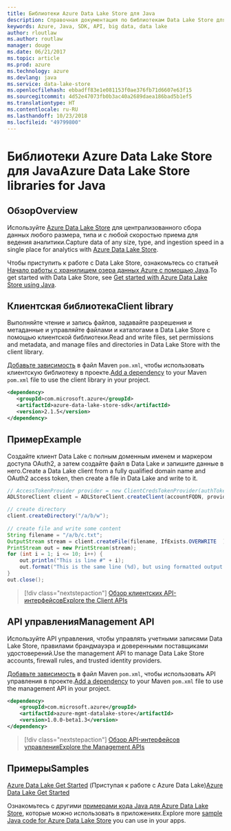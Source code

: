 ```yaml
---
title: Библиотеки Azure Data Lake Store для Java
description: Справочная документация по библиотекам Data Lake Store для Java
keywords: Azure, Java, SDK, API, big data, data lake
author: rloutlaw
ms.author: routlaw
manager: douge
ms.date: 06/21/2017
ms.topic: article
ms.prod: azure
ms.technology: azure
ms.devlang: java
ms.service: data-lake-store
ms.openlocfilehash: ebbadff83e1e081153f0ae376fb71d6607e63f15
ms.sourcegitcommit: 4d52e47073fb0b3ac40a2689daea186bad5b1ef5
ms.translationtype: HT
ms.contentlocale: ru-RU
ms.lasthandoff: 10/23/2018
ms.locfileid: "49799800"
---
```

# <a name="azure-data-lake-store-libraries-for-java"></a><span data-ttu-id="06ac8-104">Библиотеки Azure Data Lake Store для Java</span><span class="sxs-lookup"><span data-stu-id="06ac8-104">Azure Data Lake Store libraries for Java</span></span>

## <a name="overview"></a><span data-ttu-id="06ac8-105">Обзор</span><span class="sxs-lookup"><span data-stu-id="06ac8-105">Overview</span></span>

<span data-ttu-id="06ac8-106">Используйте [Azure Data Lake Store](/azure/data-lake-store/data-lake-store-overview) для централизованного сбора данных любого размера, типа и с любой скоростью приема для ведения аналитики.</span><span class="sxs-lookup"><span data-stu-id="06ac8-106">Capture data of any size, type, and ingestion speed in a single place for analytics with [Azure Data Lake Store](/azure/data-lake-store/data-lake-store-overview).</span></span>

<span data-ttu-id="06ac8-107">Чтобы приступить к работе с Data Lake Store, ознакомьтесь со статьей [Начало работы с хранилищем озера данных Azure с помощью Java](/azure/data-lake-store/data-lake-store-get-started-java-sdk).</span><span class="sxs-lookup"><span data-stu-id="06ac8-107">To get started with Data Lake Store, see [Get started with Azure Data Lake Store using Java](/azure/data-lake-store/data-lake-store-get-started-java-sdk).</span></span>


## <a name="client-library"></a><span data-ttu-id="06ac8-108">Клиентская библиотека</span><span class="sxs-lookup"><span data-stu-id="06ac8-108">Client library</span></span>

<span data-ttu-id="06ac8-109">Выполняйте чтение и запись файлов, задавайте разрешения и метаданные и управляйте файлами и каталогами в Data Lake Store с помощью клиентской библиотеки.</span><span class="sxs-lookup"><span data-stu-id="06ac8-109">Read and write files, set permissions and metadata, and manage files and directories in Data Lake Store with the client library.</span></span>

<span data-ttu-id="06ac8-110">[Добавьте зависимость](https://maven.apache.org/guides/getting-started/index.html#How_do_I_use_external_dependencies) в файл Maven `pom.xml`, чтобы использовать клиентскую библиотеку в проекте.</span><span class="sxs-lookup"><span data-stu-id="06ac8-110">[Add a dependency](https://maven.apache.org/guides/getting-started/index.html#How_do_I_use_external_dependencies) to your Maven `pom.xml` file to use the client library in your project.</span></span>

```XML
<dependency>
   <groupId>com.microsoft.azure</groupId>
   <artifactId>azure-data-lake-store-sdk</artifactId>
   <version>2.1.5</version>
</dependency>
```   

## <a name="example"></a><span data-ttu-id="06ac8-111">Пример</span><span class="sxs-lookup"><span data-stu-id="06ac8-111">Example</span></span>

<span data-ttu-id="06ac8-112">Создайте клиент Data Lake с полным доменным именем и маркером доступа OAuth2, а затем создайте файл в Data Lake и запишите данные в него.</span><span class="sxs-lookup"><span data-stu-id="06ac8-112">Create a Data Lake client from a fully qualified domain name and OAuth2 access token, then create a file in Data Lake and write to it.</span></span>

```java
// AccessTokenProvider provider = new ClientCredsTokenProvider(authTokenEndpoint, clientId, clientKey);
ADLStoreClient client = ADLStoreClient.createClient(accountFQDN, provider);

// create directory
client.createDirectory("/a/b/w");
        
// create file and write some content
String filename = "/a/b/c.txt";
OutputStream stream = client.createFile(filename, IfExists.OVERWRITE  );
PrintStream out = new PrintStream(stream);
for (int i = 1; i <= 10; i++) {
    out.println("This is line #" + i);
    out.format("This is the same line (%d), but using formatted output. %n", i);
}
out.close();
```

> [!div class="nextstepaction"]
> [<span data-ttu-id="06ac8-113">Обзор клиентских API-интерфейсов</span><span class="sxs-lookup"><span data-stu-id="06ac8-113">Explore the Client APIs</span></span>](/java/api/overview/azure/datalakestore/client)


## <a name="management-api"></a><span data-ttu-id="06ac8-114">API управления</span><span class="sxs-lookup"><span data-stu-id="06ac8-114">Management API</span></span>

<span data-ttu-id="06ac8-115">Используйте API управления, чтобы управлять учетными записями Data Lake Store, правилами брандмауэра и доверенными поставщиками удостоверений.</span><span class="sxs-lookup"><span data-stu-id="06ac8-115">Use the management API to manage Data Lake Store accounts, firewall rules, and trusted identity providers.</span></span>

<span data-ttu-id="06ac8-116">[Добавьте зависимость](https://maven.apache.org/guides/getting-started/index.html#How_do_I_use_external_dependencies) в файл Maven `pom.xml`, чтобы использовать API управления в проекте.</span><span class="sxs-lookup"><span data-stu-id="06ac8-116">[Add a dependency](https://maven.apache.org/guides/getting-started/index.html#How_do_I_use_external_dependencies) to your Maven `pom.xml` file to use the management API in your project.</span></span>


```XML
<dependency>
    <groupId>com.microsoft.azure</groupId>
    <artifactId>azure-mgmt-datalake-store</artifactId>
    <version>1.0.0-beta1.3</version>
</dependency>
```

> [!div class="nextstepaction"]
> [<span data-ttu-id="06ac8-117">Обзор API-интерфейсов управления</span><span class="sxs-lookup"><span data-stu-id="06ac8-117">Explore the Management APIs</span></span>](/java/api/overview/azure/datalakestore/management)

## <a name="samples"></a><span data-ttu-id="06ac8-118">Примеры</span><span class="sxs-lookup"><span data-stu-id="06ac8-118">Samples</span></span>

<span data-ttu-id="06ac8-119">[Azure Data Lake Get Started][1] (Приступая к работе с Azure Data Lake)</span><span class="sxs-lookup"><span data-stu-id="06ac8-119">[Azure Data Lake Get Started][1]</span></span> 

[1]: https://github.com/Azure-Samples/data-lake-store-java-upload-download-get-started

<span data-ttu-id="06ac8-120">Ознакомьтесь с другими [примерами кода Java для Azure Data Lake Store](https://azure.microsoft.com/resources/samples/?platform=java&term=lake), которые можно использовать в приложениях.</span><span class="sxs-lookup"><span data-stu-id="06ac8-120">Explore more [sample Java code for Azure Data Lake Store](https://azure.microsoft.com/resources/samples/?platform=java&term=lake) you can use in your apps.</span></span>
